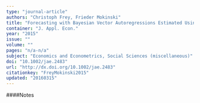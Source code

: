 ```yaml
---
type: "journal-article"
authors: "Christoph Frey, Frieder Mokinski"
title: "Forecasting with Bayesian Vector Autoregressions Estimated Using Professional Forecasts"
container: "J. Appl. Econ."
year: "2015"
issue: ""
volume: ""
pages: "n/a-n/a"
subject: "Economics and Econometrics, Social Sciences (miscellaneous)"
doi: "10.1002/jae.2483"
url: "http://dx.doi.org/10.1002/jae.2483"
citationkey: "FreyMokinski2015"
updated: "20160315"
---
```


####Notes
